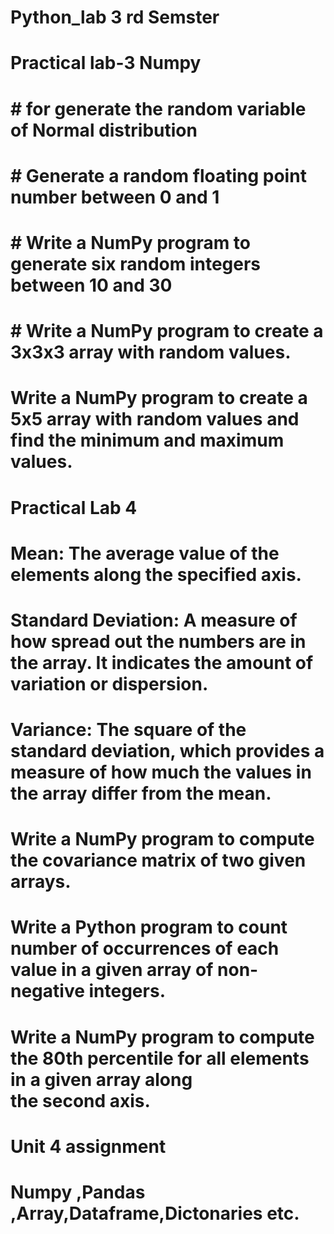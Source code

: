 # Python_lab 3 rd Semster
#  Practical lab-3 Numpy
# # for generate the random variable of Normal distribution
# # Generate a random floating point number between 0 and 1
# # Write a NumPy program to generate six random integers between 10 and 30
# # Write a NumPy program to create a 3x3x3 array with random values.
#  Write a NumPy program to create a 5x5 array with random values and find the minimum and maximum values.


# Practical Lab 4
# Mean: The average value of the elements along the specified axis.

# Standard Deviation: A measure of how spread out the numbers are in the array. It indicates the amount of variation or dispersion.

# Variance: The square of the standard deviation, which provides a measure of how much the values in the array differ from the mean. 
#  Write a NumPy program to compute the covariance matrix of two given arrays.
#  Write a Python program to count number of occurrences of each value in a given array of non-negative integers.   
#  Write a NumPy program to compute the 80th percentile for all elements in a given array along the second axis.

# Unit 4 assignment
# Numpy ,Pandas ,Array,Dataframe,Dictonaries etc.

